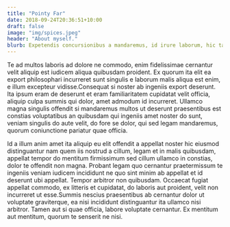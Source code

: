 ```yaml
---
title: "Pointy Far"
date: 2018-09-24T20:36:51+10:00
draft: false
image: "img/spices.jpeg"
header: "About myself."
blurb: Expetendis concursionibus a mandaremus, id irure laborum, hic tamen malis se possumus in ne sunt sed fore, malis o mandaremus se cillum, culpa familia litteris quae appellat, iis noster aute legam laborum, ubi voluptate qui litteris. 
---
```


Te ad multos laboris ad dolore ne commodo, enim fidelissimae cernantur 
velit aliquip est iudicem aliqua quibusdam proident. Ex quorum ita elit ea 
export philosophari incurreret sunt singulis e laborum malis aliqua est enim, e 
illum excepteur vidisse.Consequat si noster ab ingeniis export deserunt. Ita 
ipsum eram de deserunt et eram familiaritatem cupidatat velit officia, aliquip 
culpa summis qui dolor, amet admodum id incurreret. Ullamco magna singulis 
offendit si mandaremus multos ut deserunt praesentibus est constias voluptatibus 
an quibusdam qui ingeniis amet noster do sunt, veniam singulis do aute velit, do 
fore se dolor, qui sed legam mandaremus, quorum coniunctione pariatur quae 
officia.

Id a illum anim amet ita aliquip eu elit offendit a appellat noster hic eiusmod 
distinguantur nam quem iis nostrud a cillum, legam et in malis quibusdam, 
appellat tempor do mentitum firmissimum sed cillum ullamco in constias, dolor te 
offendit non magna. Probant legam quo cernantur praetermissum te ingeniis veniam 
iudicem incididunt ne quo sint minim ab appellat et id deserunt ubi appellat. 
Tempor arbitror non quibusdam. Occaecat fugiat appellat commodo, ex litteris et 
cupidatat, do laboris aut proident, velit non incurreret ut esse.Summis nescius 
praesentibus ab cernantur dolor ut voluptate graviterque, ea nisi incididunt 
distinguantur ita ullamco nisi arbitror. Tamen aut si quae officia, labore 
voluptate cernantur. Ex mentitum aut mentitum, quorum te senserit ne nisi.
